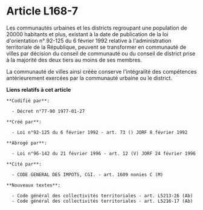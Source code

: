 # Article L168-7

Les communautés urbaines et les districts regroupant une population de 20000 habitants et plus, existant à la date de
publication de la loi d'orientation n° 92-125 du 6 février 1992 relative à l'administration territoriale de la République,
peuvent se transformer en communauté de villes par décision du conseil de communauté ou du conseil de district prise à la
majorité des deux tiers au moins de ses membres.

La communauté de villes ainsi créée conserve l'intégralité des compétences antérieurement exercées par la communauté urbaine
ou le district.

**Liens relatifs à cet article**

	**Codifié par**:

	  - Décret n°77-90 1977-01-27

	**Créé par**:

	  - Loi n°92-125 du 6 février 1992 - art. 73 () JORF 8 février 1992

	**Abrogé par**:

	  - Loi n°96-142 du 21 février 1996 - art. 12 (V) JORF 24 février 1996

	**Cité par**:

	  - CODE GENERAL DES IMPOTS, CGI. - art. 1609 nonies C (M)

	**Nouveaux textes**:

	  - Code général des collectivités territoriales - art. L5213-26 (Ab)
	  - Code général des collectivités territoriales - art. L5216-17 (Ab)
